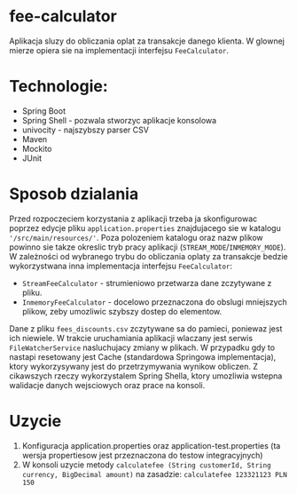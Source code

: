 # fee-calculator
Aplikacja sluzy do obliczania oplat za transakcje danego klienta. W glownej mierze opiera sie na implementacji interfejsu `FeeCalculator`.

# Technologie:
* Spring Boot 
* Spring Shell - pozwala stworzyc aplikacje konsolowa
* univocity - najszybszy parser CSV
* Maven
* Mockito
* JUnit

# Sposob dzialania
Przed rozpoczeciem korzystania z aplikacji trzeba ja skonfigurowac poprzez edycje pliku `application.properties` znajdujacego sie  w katalogu `'/src/main/resources/'`. Poza polozeniem katalogu oraz nazw plikow powinno sie takze okreslic tryb pracy aplikacji (`STREAM_MODE`/`INMEMORY_MODE`).
W zależności od wybranego trybu do obliczania oplaty za transakcje bedzie wykorzystwana inna implementacja interfejsu `FeeCalculator`:
* `StreamFeeCalculator` - strumieniowo przetwarza dane zczytywane z pliku. 
* `InmemoryFeeCalculator` - docelowo przeznaczona do obslugi mniejszych plikow, zeby umozliwic szybszy dostep do elementow.

Dane z pliku `fees_discounts.csv` zczytywane sa do pamieci, poniewaz jest ich niewiele. W trakcie uruchamiania aplikacji wlaczany jest serwis `FileWatcherService` nasluchujacy zmiany w plikach. W przypadku gdy to nastapi resetowany jest Cache (standardowa Springowa implementacja), ktory wykorzysywany jest do przetrzymywania wynikow obliczen. Z cikawszych rzeczy wykorzystalem Spring Shella, ktory umozliwia wstepna walidacje danych wejsciowych oraz prace na konsoli.

# Uzycie
1. Konfiguracja application.properties oraz application-test.properties (ta wersja propertiesow jest przeznaczona do testow integracyjnych)
1. W konsoli uzycie metody `calculatefee (String customerId, String currency, BigDecimal amount)` na zasadzie: `calculatefee 123321123 PLN 150`
